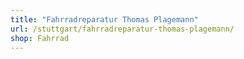 ```yaml
---
title: "Fahrradreparatur Thomas Plagemann"
url: /stuttgart/fahrradreparatur-thomas-plagemann/
shop: Fahrrad
---
```

